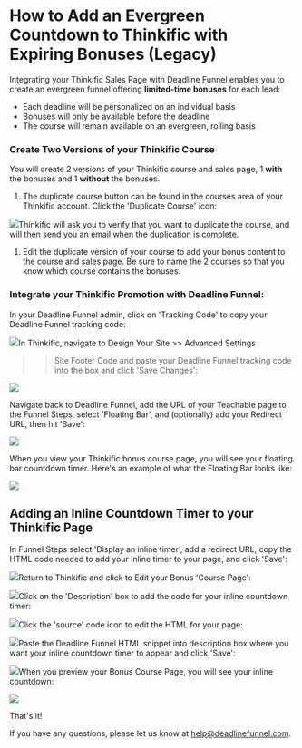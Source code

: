 # How to Add an Evergreen Countdown to Thinkific with Expiring Bonuses \(Legacy\)

Integrating your Thinkific Sales Page with Deadline Funnel enables you to create an evergreen funnel offering **limited-time bonuses** for each lead:

* Each deadline will be personalized on an individual basis
* Bonuses will only be available before the deadline
* The course will remain available on an evergreen, rolling basis

### Create Two Versions of your Thinkific Course

You will create 2 versions of your Thinkific course and sales page, 1 **with** the bonuses and 1 **without** the bonuses.

1. The duplicate course button can be found in the courses area of your Thinkific account. Click the 'Duplicate Course' icon:

![](https://s3.amazonaws.com/helpscout.net/docs/assets/53974d6ce4b0c76107b109d1/images/594befe004286305c68d49f6/file-1NQm4cRDRr.png)Thinkific will ask you to verify that you want to duplicate the course, and will then send you an email when the duplication is complete.

1. Edit the duplicate version of your course to add your bonus content to the course and sales page. Be sure to name the 2 courses so that you know which course contains the bonuses.

### Integrate your Thinkific Promotion with Deadline Funnel:

In your Deadline Funnel admin, click on 'Tracking Code' to copy your Deadline Funnel tracking code:

![](https://s3.amazonaws.com/helpscout.net/docs/assets/53974d6ce4b0c76107b109d1/images/5a7b84f70428634376cfec58/file-nCV9LRDZSb.png)In Thinkific, navigate to Design Your Site &gt;&gt; Advanced Settings

> > Site Footer Code and paste your Deadline Funnel tracking code into the box and click 'Save Changes':

![](https://s3.amazonaws.com/helpscout.net/docs/assets/53974d6ce4b0c76107b109d1/images/5ac64d862c7d3a0e93670c7f/file-q86uuF8RQq.png)

Navigate back to Deadline Funnel, add the URL of your Teachable page to the Funnel Steps, select 'Floating Bar', and \(optionally\) add your Redirect URL, then hit 'Save':

![](https://s3.amazonaws.com/helpscout.net/docs/assets/53974d6ce4b0c76107b109d1/images/5c783c362c7d3a0cb932155e/file-JDPyIgnWsG.png)

When you view your Thinkific bonus course page, you will see your floating bar countdown timer. Here's an example of what the Floating Bar looks like:

![](https://s3.amazonaws.com/helpscout.net/docs/assets/53974d6ce4b0c76107b109d1/images/5c65c0a12c7d3a66e32e783a/file-r2622Bfum3.png)

## Adding an Inline Countdown Timer to your Thinkific Page

In Funnel Steps select 'Display an inline timer', add a redirect URL, copy the HTML code needed to add your inline timer to your page, and click 'Save':

![](https://s3.amazonaws.com/helpscout.net/docs/assets/53974d6ce4b0c76107b109d1/images/5c783cd22c7d3a0cb9321570/file-hMgAYWDhqC.png)Return to Thinkific and click to Edit your Bonus 'Course Page':

![](https://s3.amazonaws.com/helpscout.net/docs/assets/53974d6ce4b0c76107b109d1/images/590a16560428634b4a32d219/file-GrXRY0nokU.png)Click on the 'Description' box to add the code for your inline countdown timer:

![](https://s3.amazonaws.com/helpscout.net/docs/assets/53974d6ce4b0c76107b109d1/images/5ac64e262c7d3a0e93670c87/file-zBJsGfX16r.png)Click the 'source' code icon to edit the HTML for your page:

![](https://s3.amazonaws.com/helpscout.net/docs/assets/53974d6ce4b0c76107b109d1/images/5ac64e652c7d3a0e93670c8b/file-v5QVcIkeeW.png)Paste the Deadline Funnel HTML snippet into description box where you want your inline countdown timer to appear and click 'Save':

![](https://s3.amazonaws.com/helpscout.net/docs/assets/53974d6ce4b0c76107b109d1/images/5ac64e9c04286307509220f1/file-LT4Qz7wnfJ.png)When you preview your Bonus Course Page, you will see your inline countdown:

![](https://s3.amazonaws.com/helpscout.net/docs/assets/53974d6ce4b0c76107b109d1/images/590a18970428634b4a32d23c/file-JSJZWpzepP.png)

That's it!

If you have any questions, please let us know at [help@deadlinefunnel.com](mailto:mailto:help@deadlinefunnel.com).


